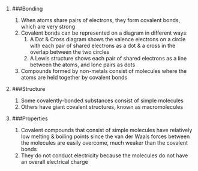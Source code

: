 1. ###Bonding

    1. When atoms share pairs of electrons, they form covalent bonds, which are very strong
    2. Covalent bonds can be represented on a diagram in different ways:
        1. A Dot & Cross diagram shows the valence electrons on a circle with each pair of shared electrons as a dot & a cross in the overlap between the two circles
        2. A Lewis structure shows each pair of shared electrons as a line between the atoms, and lone pairs as dots
    3. Compounds formed by non-metals consist of molecules where the atoms are held together by covalent bonds
2. ###Structure

    1. Some covalently-bonded substances consist of simple molecules
    2. Others have giant covalent structures, known as macromolecules
3. ###Properties

    1. Covalent compounds that consist of simple molecules have relatively low melting & boiling points since the van der Waals forces between the molecules are easily overcome, much weaker than the covalent bonds
    2. They do not conduct electricity because the molecules do not have an overall electrical charge
